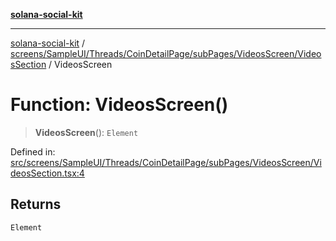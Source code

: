 [**solana-social-kit**](../../../../../../../../README.md)

***

[solana-social-kit](../../../../../../../../README.md) / [screens/SampleUI/Threads/CoinDetailPage/subPages/VideosScreen/VideosSection](../README.md) / VideosScreen

# Function: VideosScreen()

> **VideosScreen**(): `Element`

Defined in: [src/screens/SampleUI/Threads/CoinDetailPage/subPages/VideosScreen/VideosSection.tsx:4](https://github.com/SendArcade/solana-social-starter/blob/98f94bb63d3814df24512365f6ae706d273e698f/src/screens/SampleUI/Threads/CoinDetailPage/subPages/VideosScreen/VideosSection.tsx#L4)

## Returns

`Element`
